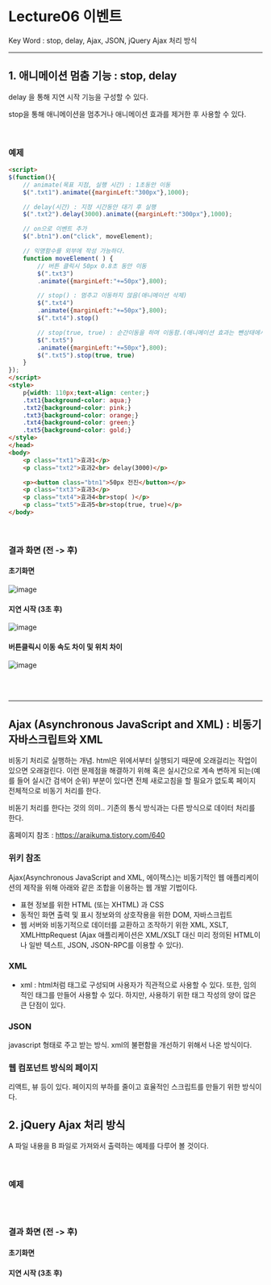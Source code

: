 # Lecture06 이벤트
Key Word : stop, delay, Ajax, JSON, jQuery Ajax 처리 방식

<hr/>

 ## 1. 애니메이션 멈춤 기능 : stop, delay
 
  delay 을 통해 지연 시작 기능을 구성할 수 있다.    
     
  stop을 통해 애니메이션을 멈추거나 애니메이션 효과를 제거한 후 사용할 수 있다.

<br>

### 예제

```html
<script>
$(function(){
    // animate(목표 지점, 실행 시간) : 1초동안 이동
	$(".txt1").animate({marginLeft:"300px"},1000);

    // delay(시간) : 지정 시간동안 대기 후 실행
	$(".txt2").delay(3000).animate({marginLeft:"300px"},1000);

    // on으로 이벤트 추가
	$(".btn1").on("click", moveElement);

    // 익명함수를 외부에 작성 가능하다.
	function moveElement( ) {
        // 버튼 클릭시 50px 0.8초 동안 이동
		$(".txt3")
		.animate({marginLeft:"+=50px"},800);

        // stop() : 멈추고 이동하지 않음(애니메이션 삭제)
		$(".txt4")
		.animate({marginLeft:"+=50px"},800);
		$(".txt4").stop()

        // stop(true, true) : 순간이동을 하며 이동함.(애니메이션 효과는 뺀상태에서 이동 가능)
		$(".txt5")
		.animate({marginLeft:"+=50px"},800);
		$(".txt5").stop(true, true)
	}
});
</script>
<style>
	p{width: 110px;text-align: center;}
	.txt1{background-color: aqua;}
	.txt2{background-color: pink;}
	.txt3{background-color: orange;}
	.txt4{background-color: green;}
	.txt5{background-color: gold;}
</style>
</head>
<body>
	<p class="txt1">효과1</p>
	<p class="txt2">효과2<br> delay(3000)</p>

	<p><button class="btn1">50px 전진</button></p>
	<p class="txt3">효과3</p>
	<p class="txt4">효과4<br>stop( )</p>
	<p class="txt5">효과5<br>stop(true, true)</p>
</body>
```

<br>

### 결과 화면 (전 -> 후)

#### 초기화면
![image](https://user-images.githubusercontent.com/84966961/136121477-2e844466-392d-43c1-a496-91b723f1e143.png)

#### 지연 시작 (3초 후)
![image](https://user-images.githubusercontent.com/84966961/136122213-226eb7ea-2863-4e3b-b11d-2026ca3af99a.png)

#### 버튼클릭시 이동 속도 차이 및 위치 차이
![image](https://user-images.githubusercontent.com/84966961/136122818-743487a3-e44e-4904-9522-067a5670c598.png)



<br><br><hr/>

## Ajax (Asynchronous JavaScript and XML) : 비동기 자바스크립트와 XML
   
비동기 처리로 실행하는 개념. html은 위에서부터 실행되기 때문에 오래걸리는 작업이 있으면 오래걸린다. 이런 문제점을 해결하기 위해 혹은 실시간으로 계속 변하게 되는(예를 들어 실시간 검색어 순위) 부분이 있다면 전체 새로고침을 할 필요가 없도록 페이지 전체적으로 비동기 처리를 한다.   
   
 비돋기 처리를 한다는 것의 의미.. 기존의 통식 방식과는 다른 방식으로 데이터 처리를 한다.    
    
홈페이지 참조 : https://araikuma.tistory.com/640

### 위키 참조
   
Ajax(Asynchronous JavaScript and XML, 에이잭스)는 비동기적인 웹 애플리케이션의 제작을 위해 아래와 같은 조합을 이용하는 웹 개발 기법이다.
   
 - 표현 정보를 위한 HTML (또는 XHTML) 과 CSS
 - 동적인 화면 출력 및 표시 정보와의 상호작용을 위한 DOM, 자바스크립트
 - 웹 서버와 비동기적으로 데이터를 교환하고 조작하기 위한 XML, XSLT, XMLHttpRequest (Ajax 애플리케이션은 XML/XSLT 대신 미리 정의된 HTML이나 일반 텍스트, JSON, JSON-RPC를 이용할 수 있다).

### XML
   
 - xml : html처럼 태그로 구성되며 사용자가 직관적으로 사용할 수 있다. 또한, 임의적인 태그를 만들어 사용할 수 있다. 하지만, 사용하기 위한 태그 작성의 양이 많은 큰 단점이 있다.
   
### JSON
   
 javascript 형태로 주고 받는 방식. xml의 불편함을 개선하기 위해서 나온 방식이다.
   
   
### 웹 컴포넌트 방식의 페이지
   
 리액트, 뷰 등이 있다. 페이지의 부하를 줄이고 효율적인 스크립트를 만들기 위한 방식이다.
    


 ## 2. jQuery Ajax 처리 방식
 
 A 파일 내용을 B 파일로 가져와서 출력하는 예제를 다루어 볼 것이다.

<br>

### 예제

```html

```

<br>

### 결과 화면 (전 -> 후)

#### 초기화면


#### 지연 시작 (3초 후)




